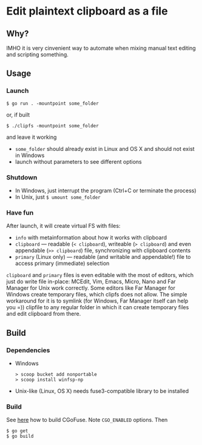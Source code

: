 # Edit plaintext clipboard as a file

## Why?

IMHO it is very cinvenient way to automate when mixing manual text editing and scripting something.

## Usage

### Launch

    $ go run . -mountpoint some_folder

or, if built

    $ ./clipfs -mountpoint some_folder

and leave it working

* `some_folder` should already exist in Linux and OS X and should not exist in Windows
* launch without parameters to see different options

### Shutdown

* In Windows, just interrupt the program (Ctrl+C or terminate the process)
* In Unix, just `$ umount some_folder`

### Have fun

After launch, it will create virtual FS with files:

* `info` with metainformation about how it works with clipboard
* `clipboard` — readable (`< clipboard`), writeable (`> clipboard`) and even appendable (`>> clipboard`) file, synchronizing with clipboard contents
* `primary` (Linux only) — readable (and writable and appendable!) file to access primary (immediate) selection

`clipboard` and `primary` files is even editable with the most of editors, which just do write file in-place: 
MCEdit, Vim, Emacs, Micro, Nano and Far Manager for Unix work correctly.
Some editors like Far Manager for Windows create temporary files, which clipfs does not allow. The simple workaround for it is
to symlink (for Windows, Far Manager itself can help you =)) clipfile to any regular folder in which it can create temporary files and edit clipboard from there.

## Build

### Dependencies

* Windows

    ```
    > scoop bucket add nonportable
    > scoop install winfsp-np
    ```

* Unix-like (Linux, OS X) needs fuse3-compatible library to be installed

### Build

See [here](https://github.com/winfsp/cgofuse#how-to-build) how to build CGoFuse. Note `CGO_ENABLED` options. Then

    $ go get
    $ go build
